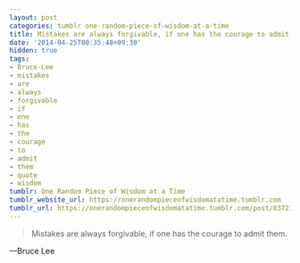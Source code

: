 ```yaml
---
layout: post
categories: tumblr one-random-piece-of-wisdom-at-a-time
title: Mistakes are always forgivable, if one has the courage to admit them.
date: '2014-04-25T00:35:48+09:30'
hidden: true
tags:
- Bruce-Lee
- mistakes
- are
- always
- forgivable
- if
- one
- has
- the
- courage
- to
- admit
- them
- quote
- wisdom
tumblr: One Random Piece of Wisdom at a Time
tumblr_website_url: https://onerandompieceofwisdomatatime.tumblr.com
tumblr_url: https://onerandompieceofwisdomatatime.tumblr.com/post/83721480993/mistakes-are-always-forgivable-if-one-has-the
---
```

> Mistakes are always forgivable, if one has the courage to admit them.

—Bruce Lee
